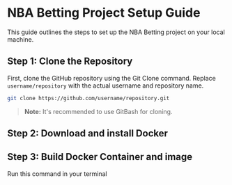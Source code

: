 # NBA Betting Project Setup Guide

This guide outlines the steps to set up the NBA Betting project on your local machine.

## Step 1: Clone the Repository

First, clone the GitHub repository using the Git Clone command. Replace `username/repository` with the actual username and repository name.

```bash
git clone https://github.com/username/repository.git
```

> **Note:** It's recommended to use GitBash for cloning.

## Step 2: Download and install Docker

## Step 3: Build Docker Container and image

Run this command in your terminal

```bash

```
